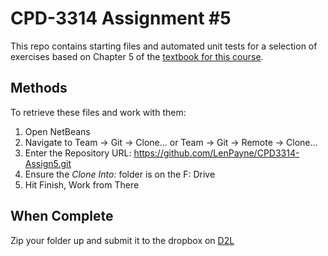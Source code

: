 # CPD-3314 Assignment #5

This repo contains starting files and automated unit tests for a selection of exercises based on Chapter 5 of the [textbook for this course](http://www.pearsonhighered.com/educator/product/Starting-Out-with-Java-Early-Objects/0132855836.page#resources).

## Methods

To retrieve these files and work with them:

1. Open NetBeans
2. Navigate to Team -> Git -> Clone... or Team -> Git -> Remote -> Clone...
3. Enter the Repository URL: https://github.com/LenPayne/CPD3314-Assign5.git
4. Ensure the *Clone Into:* folder is on the F: Drive
5. Hit Finish, Work from There

## When Complete

Zip your folder up and submit it to the dropbox on [D2L](https://d2l.lambtoncollege.ca)
